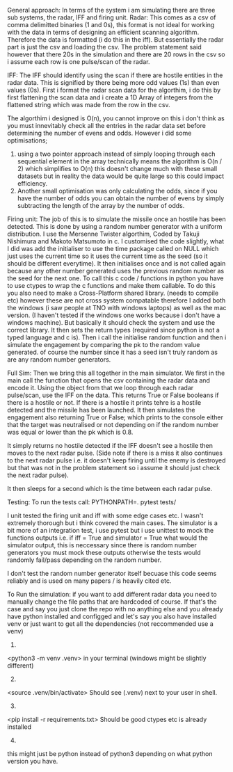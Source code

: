 General approach:
In terms of the system i am simulating there are three sub systems, the radar, IFF and firing unit.
Radar:
This comes as a csv of comma delimitted binaries (1 and 0s), this format is not ideal for working with the data
in terms of designing an efficient scanning algorithm. Therefore the data is formatted (i do this in the iff).
But essentially the radar part is just the csv and loading the csv.
The problem statement said however that there 20s in the simulation and there are 20 rows in the csv so i assume each row is one pulse/scan of the radar.

IFF:
The IFF should identify using the scan if there are hostile entities in the radar data. This is signified by there being more odd values (1s) than even values (0s).
First i format the radar scan data for the algorthim, i do this by first flattening the scan data and i create
a 1D Array of integers from the flattened string which was made from the row in the csv.

The algorthim i designed is O(n), you cannot improve on this i don't think as you must innevitably check all the entries in the radar data set before determining the number of evens and odds.
However i did some optimisations;
1) using a two pointer approach instead of simply looping through each sequential element in the array technically means the algorithm is O(n / 2) which simplifies to O(n) this doesn't change much with these small datasets but in reality the data would be quite large so this could impact efficiency.
2) Another small optimisation was only calculating the odds, since if you have the number of odds you can obtain the number of evens by simply subtracting the length of the array by the number of odds.

Firing unit:
The job of this is to simulate the missile once an hostile has been detected.
This is done by using a random number generator with a uniform distribution.
I use the Mersenne Twister algorthim, Coded by Takuji Nishimura and Makoto Matsumoto in c.
I customised the code slightly, what I did was add the initialiser to use the time package called on NULL which just uses the current time so it uses the current time as the seed (so it should be different everytime). It then initialises once and is not called again because any other number generated uses the previous random number as the seed for the next one.
To call this c code / functions in python you have to use ctypes to wrap the c functions and make them callable. To do this you also need to make a Cross-Platform
shared library. (needs to compile etc) however these are not cross system compatable therefore I added both the windows (i saw people at TNO with windows laptops) as well as the mac version. (I haven't tested if the windows one works because i don't have a windows machine). But basically it should check the system and use the correct library.
It then sets the return types (required since python is not a typed language and c is).
Then i call the initialise random function and then i simulate the engagement by comparing the pk to the random value generated. of course the number since it has a seed isn't truly random as are any random number generators.


Full Sim:
Then we bring this all together in the main simulator.
We first in the main call the function that opens the csv containing the radar data and
encode it.
Using the object from that we loop through each radar pulse/scan, use the IFF on the data.
This returns True or False booleans if there is a hostile or not.
If there is a hostile it prints tehre is a hostile detected and the missile has been launched.
It then simulates the engagement also returning True or False;
which prints to the console either that the target was neutralised or not depending on if the random number was equal or lower than the pk which is 0.8.

It simply returns no hostile detected if the IFF doesn't see a hostile then moves to the next radar pulse.
(Side note if there is a miss it also continues to the next radar pulse i.e. it doesn't keep firing until the enemy is destroyed but that was not in the problem statement so i assume it should just check the next radar pulse).

It then sleeps for a second which is the time between each radar pulse.

Testing:
To run the tests call:
PYTHONPATH=. pytest tests/

I unit tested the firing unit and iff with some edge cases etc. I wasn't extremely thorough but i think covered the main cases.
The simulator is a bit more of an integration test, i use pytest but i use unittest to mock the functions outputs i.e. if iff = True and simulator = True what would the simulator output, this is neccessary since there is random number generators you must mock these outputs otherwise the tests would randomly fail/pass depending on the random number.


I don't test the random number generator itself becuase this code seems reliably and is used on many papers / is heavily cited etc.

To Run the simulation:
if you want to add different radar data you need to manually change the file paths
that are hardcoded of course.
If that's the case and say you just clone the repo with no anything else and
you already have python installed and configged and let's say you also have installed
venv or just want to get all the dependencies (not reccommended use a venv)

1)
<python3 -m venv .venv> in your terminal (windows might be slightly different)

2)
<source .venv/bin/activate> Should see (.venv) next to your user in shell.

3)
<pip install -r requirements.txt> Should be good ctypes etc is already installed

4)
<python3 simulator.py> this might just be python instead of python3 depending on what python version you have.

